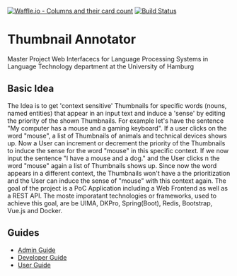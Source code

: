 [![Waffle.io - Columns and their card count](https://badge.waffle.io/uhh-lt/NLP_ThumbnailAnnotator.svg?columns=all)](https://waffle.io/uhh-lt/NLP_ThumbnailAnnotator)
[![Build Status](https://travis-ci.org/uhh-lt/NLP_ThumbnailAnnotator.svg?branch=master)](https://travis-ci.org/uhh-lt/NLP_ThumbnailAnnotator)


# Thumbnail Annotator
Master Project Web Interfacecs for Language Processing Systems in Language Technology department at the University of Hamburg 

## Basic Idea
The Idea is to get 'context sensitive' Thumbnails for specific words (nouns, named entities) that appear in an input text and induce a 'sense' by editing the priority of the shown Thumbnails.
For example let's have the sentence "My computer has a mouse and a gaming keyboard". If a user clicks on the word "mouse", a list of Thumbnails of animals and technical devices shows up. Now a User can increment or decrement the priority of the Thumbnails to induce the sense for the word "mouse" in this specific context. If we now input the sentence "I have a mouse and a dog." and the User clicks n the word "mouse" again a list of Thumbnails shows up. Since now the word appears in a different context, the Thumbnails won't have a the prioritization and the User can induce the sense of "mouse" with this context again.
The goal of the project is a PoC Application including a Web Frontend as well as a REST API. The moste imporatant technologies or frameworks, used to achieve this goal, are be UIMA, DKPro, Spring(Boot), Redis, Bootstrap, Vue.js and Docker.

## Guides
* [Admin Guide](./docs/ADMIN.md)
* [Developer Guide](./docs/DEV.md)
* [User Guide](./docs/USER.md)
